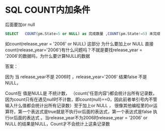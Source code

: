 # SQL COUNT内加条件

后面要加or null

```sql
SELECT   COUNT(pm.State=5 or NULL) as 完成数量 ,COUNT(pm.State!=5) 未完成数量,u.ID AS 用户ID,u.`Name` AS 用户姓名 FROM Patrol_Mission pm,SysUser u WHERE pm.UserID=u.ID GROUP BY u.ID,u.`Name`
```

如count(release_year = '2006' or NULL) 这部分 为什么要加上or NULL 直接count(release_year='2006')有什么问题吗？不就是要找release_year = '2006'的数据吗，为什么要计算NULL的数据

答案：

因为 当 release_year不是 2006时 ，release_year='2006' 结果false 不是 NULL，

Count在 值是NULL是 不统计数， （count('任意内容')都会统计出所有记录数，因为count只有在遇见null时不计数，即count(null)==0，因此前者单引号内不管输入什么值都会统计出所有记录数）至于加上or NULL ， 很像其他编程里的or运算符，第一个表达式是true就是不执行or后面的表达式，第一个表达式是false 执行or后面的表达式 。当release_year不为2006时release_year = '2006' or NULL 的结果是NULL，Count才不会统计上这条记录数
